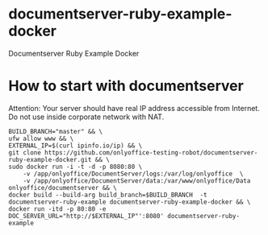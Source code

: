 # documentserver-ruby-example-docker
Documentserver Ruby Example Docker

# How to start with documentserver

Attention: Your server should have real IP address accessible from Internet. Do not use inside corporate network with NAT.
```
BUILD_BRANCH="master" && \
ufw allow www && \
EXTERNAL_IP=$(curl ipinfo.io/ip) && \
git clone https://github.com/onlyoffice-testing-robot/documentserver-ruby-example-docker.git && \
sudo docker run -i -t -d -p 8080:80 \
    -v /app/onlyoffice/DocumentServer/logs:/var/log/onlyoffice  \
    -v /app/onlyoffice/DocumentServer/data:/var/www/onlyoffice/Data  onlyoffice/documentserver && \
docker build --build-arg build_branch=$BUILD_BRANCH  -t documentserver-ruby-example documentserver-ruby-example-docker && \
docker run -itd -p 80:80 -e DOC_SERVER_URL="http://$EXTERNAL_IP"':8080' documentserver-ruby-example
```
